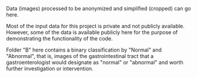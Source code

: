 Data (images) processed to be anonymized and simplified (cropped) can go here.

Most of the input data for this project is private and not publicly available.  However, some of the data is available publicly here for the purpose of demonstrating the functionality of the code.

Folder "B" here contains a binary classification by "Normal" and "Abnormal", that is, images of the gastrointestinal tract that a gastroenterologist would designate as "normal" or "abnormal" and worth further investigation or intervention.
